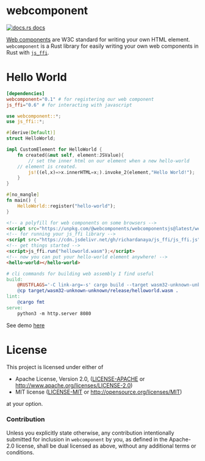 # webcomponent

<a href="https://docs.rs/webcomponent"><img src="https://img.shields.io/badge/docs-latest-blue.svg?style=flat-square" alt="docs.rs docs" /></a>

[Web components](https://www.webcomponents.org/) are W3C standard for writing your own HTML element. `webcomponent` is a Rust library for easily writing your own web components in Rust with [`js_ffi`](https://github.com/richardanaya/js_ffi).

# Hello World
```toml
[dependencies]
webcomponent="0.1" # for registering our web component
js_ffi="0.6" # for interacting with javascript
```
```rust
use webcomponent::*; 
use js_ffi::*;

#[derive(Default)]
struct HelloWorld;

impl CustomElement for HelloWorld {
    fn created(&mut self, element:JSValue){
    	// set the inner html on our element when a new hello-world
	// element is created.
        js!((el,x)=>x.innerHTML=x;).invoke_2(element,"Hello World!");
    }
}

#[no_mangle]
fn main() {
    HelloWorld::register("hello-world");
}
```
```html
<!-- a polyfill for web components on some browsers -->
<script src="https://unpkg.com/@webcomponents/webcomponentsjs@latest/webcomponents-loader.js"></script>
<!-- for running your js_ffi library -->
<script src="https://cdn.jsdelivr.net/gh/richardanaya/js_ffi/js_ffi.js"></script>
<!-- get things started -->
<script>js_ffi.run("helloworld.wasm");</script>
<!-- now you can put your hello-world element anywhere! -->
<hello-world></hello-world>
```
```makefile
# cli commands for building web assembly I find useful
build:
	@RUSTFLAGS='-C link-arg=-s' cargo build --target wasm32-unknown-unknown --release
	@cp target/wasm32-unknown-unknown/release/helloworld.wasm .
lint:
	@cargo fmt
serve:
	python3 -m http.server 8080
```


See demo [here](https://richardanaya.github.io/webcomponent/examples/helloworld/)

# License

This project is licensed under either of

 * Apache License, Version 2.0, ([LICENSE-APACHE](LICENSE-APACHE) or
   http://www.apache.org/licenses/LICENSE-2.0)
 * MIT license ([LICENSE-MIT](LICENSE-MIT) or
   http://opensource.org/licenses/MIT)

at your option.

### Contribution

Unless you explicitly state otherwise, any contribution intentionally submitted
for inclusion in `webcomponent` by you, as defined in the Apache-2.0 license, shall be
dual licensed as above, without any additional terms or conditions.

